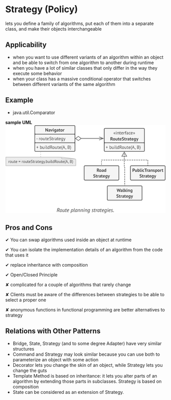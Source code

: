 # **Strategy (Policy)**
lets you define a family of algorithms, put each of them into a separate class, and make their objects interchangeable

## Applicability
- when you want to use different variants of an algorithm within an object and be able to switch from one algorithm to another during runtime
- when you have a lot of similar classes that only differ in the way they execute some behavior
- when your class has a massive conditional operator that switches between different variants of the same algorithm
  
## Example
-  java.util.Comparator

**sample UML**
![Strategy sample UML](strategy.png "Strategy sample UML")

## Pros and Cons
✔ You can swap algorithms used inside an object at runtime

✔ You can isolate the implementation details of an algorithm from the code that uses it

✔ replace inheritance with composition

✔ Open/Closed Principle

✘ complicated for a couple of algorithms that rarely change

✘ Clients must be aware of the differences between strategies to be able to select a proper one

✘ anonymous functions in functional programming are better alternatives to strategy

## Relations with Other Patterns
- Bridge, State, Strategy (and to some degree Adapter) have very similar structures
- Command and Strategy may look similar because you can use both to parameterize an object with some action
- Decorator lets you change the skin of an object, while Strategy lets you change the guts
- Template Method is based on inheritance: it lets you alter parts of an algorithm by extending those parts in subclasses. Strategy is based on composition
- State can be considered as an extension of Strategy.

